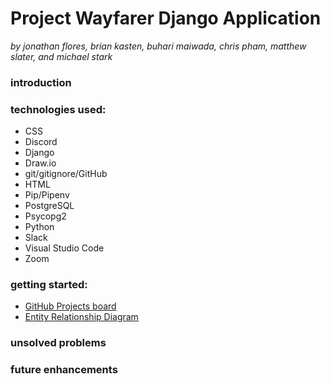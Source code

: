 # Project Wayfarer Django Application
  
_by jonathan flores, brian kasten, buhari maiwada, chris pham, matthew slater, and michael stark_  
  
### introduction  
  
  
### technologies used:  
  
  * CSS  
  * Discord  
  * Django  
  * Draw.io  
  * git/gitignore/GitHub  
  * HTML  
  * Pip/Pipenv  
  * PostgreSQL  
  * Psycopg2  
  * Python  
  * Slack  
  * Visual Studio Code  
  * Zoom  
  
### getting started:  
   
  * [GitHub Projects board](https://github.com/michaelbryanstark/Project-Wayfarer/projects/1)  
  * [Entity Relationship Diagram](./main_app/images/project-wayfarer.drawio)  
  
### unsolved problems  
  

### future enhancements
  